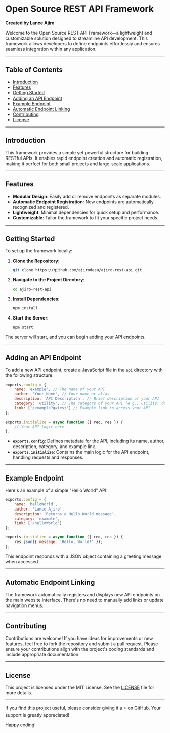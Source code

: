 # Open Source REST API Framework  

**Created by Lance Ajiro**  

Welcome to the Open Source REST API Framework—a lightweight and customizable solution designed to streamline API development. This framework allows developers to define endpoints effortlessly and ensures seamless integration within any application.  

---

## Table of Contents  

- [Introduction](#introduction)  
- [Features](#features)  
- [Getting Started](#getting-started)  
- [Adding an API Endpoint](#adding-an-api-endpoint)  
- [Example Endpoint](#example-endpoint)  
- [Automatic Endpoint Linking](#automatic-endpoint-linking)  
- [Contributing](#contributing)  
- [License](#license)  

---

## Introduction  

This framework provides a simple yet powerful structure for building RESTful APIs. It enables rapid endpoint creation and automatic registration, making it perfect for both small projects and large-scale applications.  

---

## Features  

- **Modular Design**: Easily add or remove endpoints as separate modules.  
- **Automatic Endpoint Registration**: New endpoints are automatically recognized and registered.  
- **Lightweight**: Minimal dependencies for quick setup and performance.  
- **Customizable**: Tailor the framework to fit your specific project needs.  

---

## Getting Started  

To set up the framework locally:  

1. **Clone the Repository**:  
   ```bash  
   git clone https://github.com/ajirodesu/ajiro-rest-api.git  
   ```  

2. **Navigate to the Project Directory**:  
   ```bash  
   cd ajiro-rest-api  
   ```  

3. **Install Dependencies**:  
   ```bash  
   npm install  
   ```  

4. **Start the Server**:  
   ```bash  
   npm start  
   ```  

The server will start, and you can begin adding your API endpoints.  

---

## Adding an API Endpoint  

To add a new API endpoint, create a JavaScript file in the `api` directory with the following structure:  

```javascript  
exports.config = {  
    name: 'example', // The name of your API  
    author: 'Your_Name', // Your name or alias  
    description: 'API Description', // Brief description of your API  
    category: 'utility', // The category of your API (e.g., utility, data, etc.)  
    link: ['/example?q=test'] // Example link to access your API  
};  

exports.initialize = async function ({ req, res }) {  
    // Your API logic here  
};  
```  

- **`exports.config`**: Defines metadata for the API, including its name, author, description, category, and example link.  
- **`exports.initialize`**: Contains the main logic for the API endpoint, handling requests and responses.  

---

## Example Endpoint  

Here's an example of a simple "Hello World" API:  

```javascript  
exports.config = {  
    name: 'helloWorld',  
    author: 'Lance Ajiro',  
    description: 'Returns a Hello World message',  
    category: 'example',  
    link: ['/helloWorld']  
};  

exports.initialize = async function ({ req, res }) {  
    res.json({ message: 'Hello, World!' });  
};  
```  

This endpoint responds with a JSON object containing a greeting message when accessed.  

---

## Automatic Endpoint Linking  

The framework automatically registers and displays new API endpoints on the main website interface. There's no need to manually add links or update navigation menus.  

---

## Contributing  

Contributions are welcome! If you have ideas for improvements or new features, feel free to fork the repository and submit a pull request. Please ensure your contributions align with the project's coding standards and include appropriate documentation.  

---

## License  

This project is licensed under the MIT License. See the [LICENSE](LICENSE) file for more details.  

---

If you find this project useful, please consider giving it a ⭐ on GitHub. Your support is greatly appreciated!  

Happy coding!  